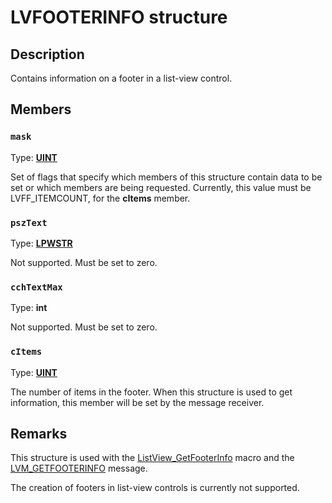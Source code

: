 # LVFOOTERINFO structure

## Description

Contains information on a footer in a list-view control.

## Members

### `mask`

Type: **[UINT](https://learn.microsoft.com/windows/desktop/WinProg/windows-data-types)**

Set of flags that specify which members of this structure contain data to be set or which members are being requested. Currently, this value must be LVFF_ITEMCOUNT, for the **cItems** member.

### `pszText`

Type: **[LPWSTR](https://learn.microsoft.com/windows/desktop/WinProg/windows-data-types)**

Not supported. Must be set to zero.

### `cchTextMax`

Type: **int**

Not supported. Must be set to zero.

### `cItems`

Type: **[UINT](https://learn.microsoft.com/windows/desktop/WinProg/windows-data-types)**

The number of items in the footer. When this structure is used to get information, this member will be set by the message receiver.

## Remarks

This structure is used with the [ListView_GetFooterInfo](https://learn.microsoft.com/windows/desktop/api/commctrl/nf-commctrl-listview_getfooterinfo) macro and the [LVM_GETFOOTERINFO](https://learn.microsoft.com/windows/desktop/Controls/lvm-getfooterinfo) message.

The creation of footers in list-view controls is currently not supported.